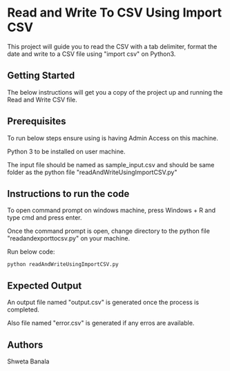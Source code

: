 # Read and Write To CSV Using Import CSV

This project will guide you to read the CSV with a tab delimiter, format the date and write to a CSV file using "import csv" on Python3.


## Getting Started
The below instructions will get you a copy of the project up and running the Read and Write CSV file. 

## Prerequisites
To run below steps ensure using is having Admin Access on this machine.

Python 3 to be installed on user machine.

The input file should be named as sample_input.csv and should be same folder as the python file "readAndWriteUsingImportCSV.py"

## Instructions to run the code

To open command prompt on windows machine, press Windows + R and type cmd and press enter.

Once the command prompt is open, change directory to the python file "readandexporttocsv.py" on your machine.

Run below code:

```
python readAndWriteUsingImportCSV.py
```

## Expected Output
An output file named "output.csv" is generated once the process is completed. 

Also file named "error.csv" is generated if any erros are available.

## Authors
Shweta Banala
